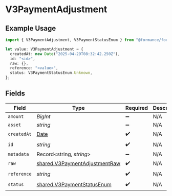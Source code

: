# V3PaymentAdjustment

## Example Usage

```typescript
import { V3PaymentAdjustment, V3PaymentStatusEnum } from "@formance/formance-sdk/sdk/models/shared";

let value: V3PaymentAdjustment = {
  createdAt: new Date("2025-04-29T08:32:42.250Z"),
  id: "<id>",
  raw: {},
  reference: "<value>",
  status: V3PaymentStatusEnum.Unknown,
};
```

## Fields

| Field                                                                                         | Type                                                                                          | Required                                                                                      | Description                                                                                   |
| --------------------------------------------------------------------------------------------- | --------------------------------------------------------------------------------------------- | --------------------------------------------------------------------------------------------- | --------------------------------------------------------------------------------------------- |
| `amount`                                                                                      | *BigInt*                                                                                      | :heavy_minus_sign:                                                                            | N/A                                                                                           |
| `asset`                                                                                       | *string*                                                                                      | :heavy_minus_sign:                                                                            | N/A                                                                                           |
| `createdAt`                                                                                   | [Date](https://developer.mozilla.org/en-US/docs/Web/JavaScript/Reference/Global_Objects/Date) | :heavy_check_mark:                                                                            | N/A                                                                                           |
| `id`                                                                                          | *string*                                                                                      | :heavy_check_mark:                                                                            | N/A                                                                                           |
| `metadata`                                                                                    | Record<string, *string*>                                                                      | :heavy_minus_sign:                                                                            | N/A                                                                                           |
| `raw`                                                                                         | [shared.V3PaymentAdjustmentRaw](../../../sdk/models/shared/v3paymentadjustmentraw.md)         | :heavy_check_mark:                                                                            | N/A                                                                                           |
| `reference`                                                                                   | *string*                                                                                      | :heavy_check_mark:                                                                            | N/A                                                                                           |
| `status`                                                                                      | [shared.V3PaymentStatusEnum](../../../sdk/models/shared/v3paymentstatusenum.md)               | :heavy_check_mark:                                                                            | N/A                                                                                           |
